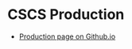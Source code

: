 # CSCS Production

* [Production page on Github.io](https://eth-cscs.github.io/production/python_installation)
